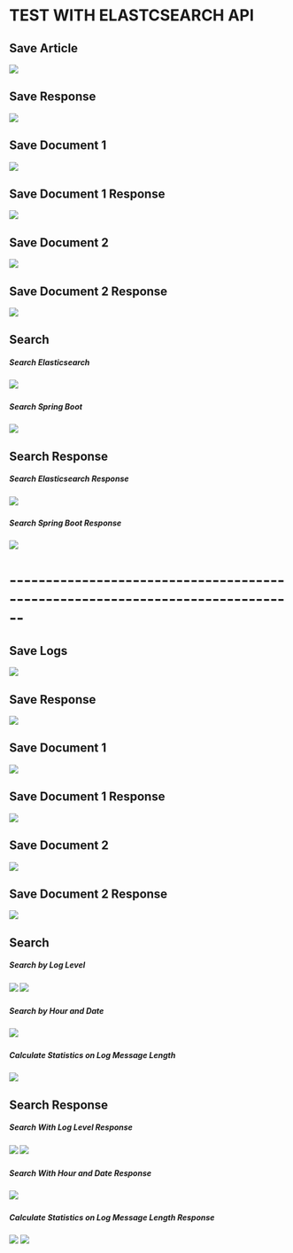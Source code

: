 <h1> TEST WITH ELASTCSEARCH API</h1>

<h2>Save Article</h2>
<img src="images/img_1.png">

<h2>Save Response</h2>
<img src="images/img_2.png">

<h2>Save Document 1</h2>
<img src="images/img_6.png">

<h2>Save Document 1 Response</h2>
<img src="images/img_4.png">

<h2>Save Document 2</h2>
<img src="images/img_5.png">

<h2>Save Document 2 Response</h2>
<img src="images/img_3.png">

<h2>Search</h2>
<h5>Search Elasticsearch<h5>
<img src="images/img.png">
<h5>Search Spring Boot<h5>
<img src="images/img_9.png">

<h2>Search Response</h2>
<h5>Search Elasticsearch Response<h5>
<img src="images/img_7.png">
<h5>Search Spring Boot Response<h5>
<img src="images/img_8.png">

<h1>------------------------------------------------------------------------------ </h1>
<h2>Save Logs</h2>
<img src="images/img_10.png">

<h2>Save Response</h2>
<img src="images/img_11.png">

<h2>Save Document 1</h2>
<img src="images/img_12.png">

<h2>Save Document 1 Response</h2>
<img src="images/img_13.png">

<h2>Save Document 2</h2>
<img src="images/img_14.png">

<h2>Save Document 2 Response</h2>
<img src="images/img_15.png">

<h2>Search</h2>
<h5>Search by Log Level<h5>
<img src="images/img_16.png">
<img src="images/img_20.png">
<h5>Search by Hour and Date<h5>
<img src="images/img_17.png">
<h5>Calculate Statistics on Log Message Length</h5>
<img src="images/img_22.png">

<h2>Search Response</h2>
<h5>Search With Log Level Response<h5>
<img src="images/img_19.png">
<img src="images/img_21.png">
<h5>Search With Hour and Date Response<h5>
<img src="images/img_18.png">
<h5>Calculate Statistics on Log Message Length Response</h5>
<img src="images/img_23.png">
<img src="images/img_24.png">
